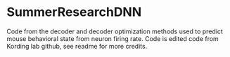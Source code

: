 # SummerResearchDNN
Code from the decoder and decoder optimization methods used to predict mouse behavioral state from neuron firing rate. Code is edited code from Kording lab github, see readme for more credits.
